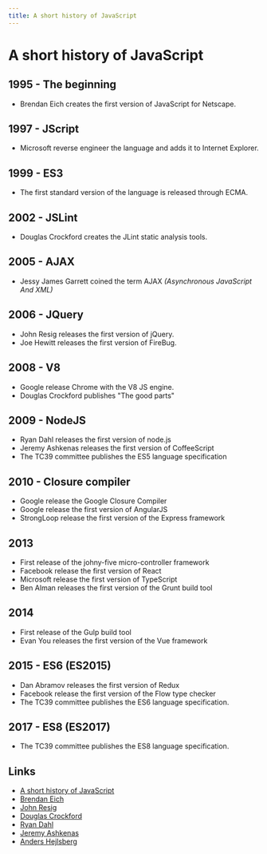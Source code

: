 ```yaml
---
title: A short history of JavaScript
---
```


# A short history of JavaScript

## 1995 - The beginning

- Brendan Eich creates the first version of JavaScript for Netscape.

## 1997 - JScript

- Microsoft reverse engineer the language and adds it to Internet Explorer.

## 1999 - ES3

- The first standard version of the language is released through ECMA.

## 2002 - JSLint

- Douglas Crockford creates the JLint static analysis tools.

## 2005 - AJAX

- Jessy James Garrett coined the term AJAX
  _(Asynchronous JavaScript And XML)_

## 2006 - JQuery

- John Resig releases the first version of jQuery.
- Joe Hewitt releases the first version of FireBug.

## 2008 - V8

- Google release Chrome with the V8 JS engine.
- Douglas Crockford publishes "The good parts"

## 2009 - NodeJS

- Ryan Dahl releases the first version of node.js
- Jeremy Ashkenas releases the first version of CoffeeScript
- The TC39 committee publishes the ES5 language specification

## 2010 - Closure compiler

- Google release the Google Closure Compiler
- Google release the first version of AngularJS
- StrongLoop release the first version of the Express framework

## 2013

- First release of the johny-five micro-controller framework
- Facebook release the first version of React
- Microsoft release the first version of TypeScript
- Ben Alman releases the first version of the Grunt build tool

## 2014

- First release of the Gulp build tool
- Evan You releases the first version of the Vue framework

## 2015 - ES6 (ES2015)

- Dan Abramov releases the first version of Redux
- Facebook release the first version of the Flow type checker
- The TC39 committee publishes the ES6 language specification.

## 2017 - ES8 (ES2017)

- The TC39 committee publishes the ES8 language specification.

## Links

- [A short history of JavaScript](https://www.w3.org/community/webed/wiki/A_Short_History_of_JavaScript)
- [Brendan Eich](https://en.wikipedia.org/wiki/Brendan_Eich)
- [John Resig](https://en.wikipedia.org/wiki/John_Resig)
- [Douglas Crockford](https://en.wikipedia.org/wiki/Douglas_Crockford)
- [Ryan Dahl](https://en.wikipedia.org/wiki/Node.js#History)
- [Jeremy Ashkenas](https://en.wikipedia.org/wiki/Jeremy_Ashkenas)
- [Anders Hejlsberg]( )
